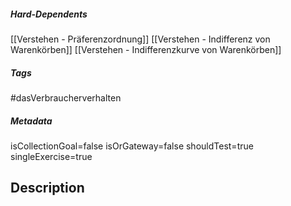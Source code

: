 ##### Hard-Dependents
[[Verstehen - Präferenzordnung]]
[[Verstehen - Indifferenz von Warenkörben]]
[[Verstehen - Indifferenzkurve von Warenkörben]]
##### Tags

#dasVerbraucherverhalten

##### Metadata

isCollectionGoal=false
isOrGateway=false
shouldTest=true
singleExercise=true

## Description
